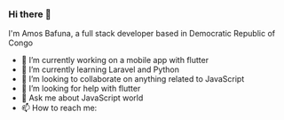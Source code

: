 ### Hi there 👋
I'm Amos Bafuna, a full stack developer based in Democratic Republic of Congo 

- 🔭 I’m currently working on a mobile app with flutter
- 🌱 I’m currently learning Laravel and Python
- 👯 I’m looking to collaborate on anything related to JavaScript
- 🤔 I’m looking for help with flutter
- 💬 Ask me about JavaScript world
- 📫 How to reach me: 
